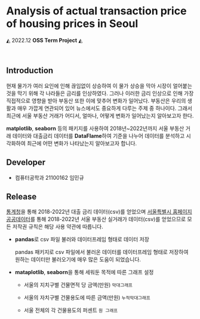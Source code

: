 # Analysis of actual transaction price of housing prices in Seoul




 ◭ 2022.12  **OSS Term Project**  ◭
 
 <br>
 
 ## **Introduction**
 
 현재 물가가 여러 요인에 인해 끊임없이 상승하여 이 물가 상승을 막아 시장이 얼어붙는 것을 막기 위해 각 나라들은 금리를 인상하였다.
 그러나 이러한 금리 인상으로 인해 가장 직접적으로 영향을 받아 부동산 또한 이에 맞추어 변화가 일어났다.
 부동산은 우리의 생활과 매우 가깝게 연관되어 있어 뉴스에서도 중요하게 다루는 주제 중 하나이다.
 그래서 최근에 서울 부동산 거래가 어디서, 얼마나, 어떻게 변화가 일어났는지 알아보고자 한다.  
 
 **matplotlib**, **seaborn** 등의 패키지를 사용하여 2018년~2022년까지 서울 부동산 거래 데이터와 대출금리 데이터를 **DataFlame**하여 기준을 나누어 데이터를 분석하고 시각화하여 최근에 어떤 변화가 나타났는지 알아보고자 합니다.
 
 ## **Developer**
 
 * 컴퓨터공학과 21100162 임민규

## **Release**

[통계청](https://kosis.kr/search/search.do?query=%EA%B8%88%EB%A6%AC)을 통해 2018-2022년 대출 금리 데이터(csv)를 얻었으며 [서울특별시 홈페이지 공공데이터](https://data.seoul.go.kr/dataList/OA-21275/S/1/datasetView.do)를 통해 2018-2022년 서울 부동산 실거래가 데이터(csv)를 얻었으므로 모든 저작권 규칙은 해당 사용 약관에 따릅니다.

* **pandas**로 csv 파일 불러와 데이터프레임 형태로 데이터 저장

  pandas 패키지로 csv 파일에서 불러온 데이터를 데이터프레임 형태로 저장하여 원하는 데이터만 불러오기에 매우 많은 도움이 되었습니다.

* **mataplotlib**, **seaborn**을 통해 세워둔 목적에 따른 그래프 설정
  
  * 서울의 지치구별 건물면적 당 금액(만원) `막대그래프`

  * 서울의 자치구별 건물용도에 따른 금액(만원) `누적막대그래프`

  * 서울 전체의 각 건물용도의 퍼센트 `원 그래프`

